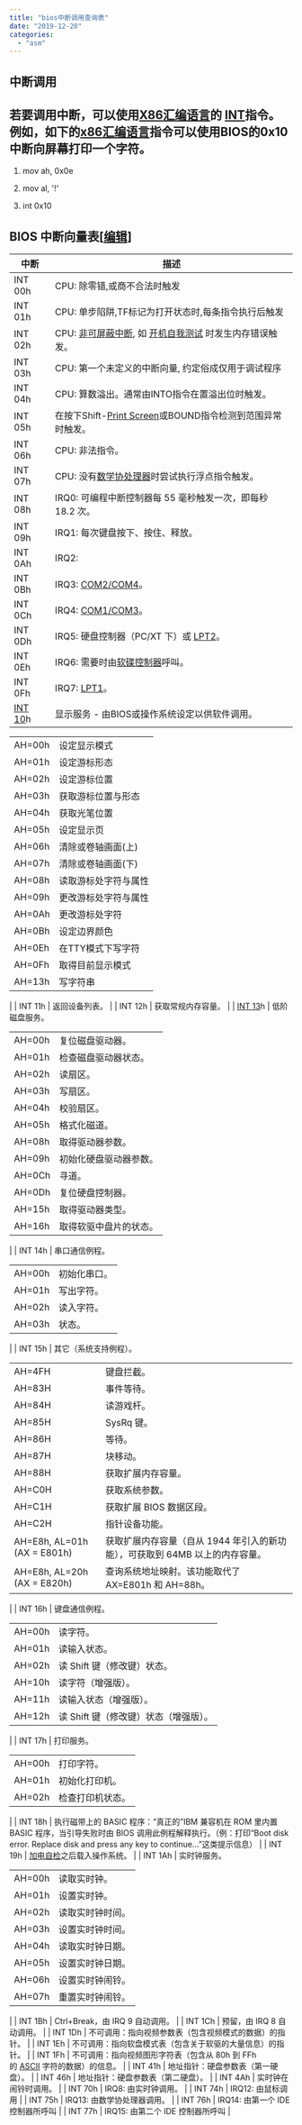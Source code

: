 ```yaml
---
title: "bios中断调用查询表"
date: "2019-12-20"
categories: 
  - "asm"
---
```


## 中断调用

## 若要调用中断，可以使用[X86](http://zh.wikipedia.org/wiki/X86 "X86")[汇编语言](http://zh.wikipedia.org/wiki/%E6%B1%87%E7%BC%96%E8%AF%AD%E8%A8%80 "汇编语言")的 [INT](http://zh.wikipedia.org/w/index.php?title=INT_\(x86%E6%8C%87%E4%BB%A4\)&action=edit&redlink=1 "INT (x86指令)（页面不存在）")指令。 例如，如下的[x86](http://zh.wikipedia.org/wiki/X86 "X86")[汇编语言](http://zh.wikipedia.org/wiki/%E6%B1%87%E7%BC%96%E8%AF%AD%E8%A8%80 "汇编语言")指令可以使用BIOS的0x10中断向屏幕打印一个字符。

1. mov ah, 0x0e
    
2. mov al, '!'
    
3. int 0x10
    

## BIOS 中断向量表\[[编辑](http://zh.wikipedia.org/w/index.php?title=BIOS_%E4%B8%AD%E6%96%B7%E5%91%BC%E5%8F%AB&action=edit&section=2 "编辑段落：BIOS 中断向量表")\]

| 中断 | 描述 |
| --- | --- |
| INT 00h | CPU: 除零错,或商不合法时触发 |
| INT 01h | CPU: 单步陷阱,TF标记为打开状态时,每条指令执行后触发 |
| INT 02h | CPU: [非可屏蔽中断](http://zh.wikipedia.org/w/index.php?title=Non-maskable_interrupt&action=edit&redlink=1 "Non-maskable interrupt（页面不存在）"), 如 [开机自我测试](http://zh.wikipedia.org/wiki/%E9%96%8B%E6%A9%9F%E8%87%AA%E6%88%91%E6%B8%AC%E8%A9%A6 "开机自我测试") 时发生内存错误触发。 |
| INT 03h | CPU: 第一个未定义的中断向量, 约定俗成仅用于调试程序 |
| INT 04h | CPU: 算数溢出。通常由INTO指令在置溢出位时触发。 |
| INT 05h | 在按下Shift-[Print Screen](http://zh.wikipedia.org/wiki/Print_Screen "Print Screen")或BOUND指令检测到范围异常时触发。 |
| INT 06h | CPU: 非法指令。 |
| INT 07h | CPU: 没有[数学协处理器](http://zh.wikipedia.org/wiki/8087%E5%8D%8F%E5%A4%84%E7%90%86%E5%99%A8 "8087协处理器")时尝试执行浮点指令触发。 |
| INT 08h | IRQ0: 可编程中断控制器每 55 毫秒触发一次，即每秒 18.2 次。 |
| INT 09h | IRQ1: 每次键盘按下、按住、释放。 |
| INT 0Ah | IRQ2: |
| INT 0Bh | IRQ3: [COM2/COM4](http://zh.wikipedia.org/wiki/%E4%B8%B2%E5%8F%A3 "串口")。 |
| INT 0Ch | IRQ4: [COM1/COM3](http://zh.wikipedia.org/wiki/%E4%B8%B2%E5%8F%A3 "串口")。 |
| INT 0Dh | IRQ5: 硬盘控制器（PC/XT 下）或 [LPT2](http://zh.wikipedia.org/wiki/%E5%B9%B6%E5%8F%A3 "并口")。 |
| INT 0Eh | IRQ6: 需要时由[软碟控制器](http://zh.wikipedia.org/wiki/%E8%BB%9F%E7%A2%9F%E6%8E%A7%E5%88%B6%E5%99%A8 "软碟控制器")呼叫。 |
| INT 0Fh | IRQ7: [LPT1](http://zh.wikipedia.org/wiki/%E5%B9%B6%E5%8F%A3 "并口")。 |
| [INT 10](http://zh.wikipedia.org/wiki/INT_10 "INT 10")h | 显示服务 - 由BIOS或操作系统设定以供软件调用。
<table><tbody><tr><td>AH=00h</td><td>设定显示模式</td></tr><tr><td>AH=01h</td><td>设定游标形态</td></tr><tr><td>AH=02h</td><td>设定游标位置</td></tr><tr><td>AH=03h</td><td>获取游标位置与形态</td></tr><tr><td>AH=04h</td><td>获取光笔位置</td></tr><tr><td>AH=05h</td><td>设定显示页</td></tr><tr><td>AH=06h</td><td>清除或卷轴画面(上)</td></tr><tr><td>AH=07h</td><td>清除或卷轴画面(下)</td></tr><tr><td>AH=08h</td><td>读取游标处字符与属性</td></tr><tr><td>AH=09h</td><td>更改游标处字符与属性</td></tr><tr><td>AH=0Ah</td><td>更改游标处字符</td></tr><tr><td>AH=0Bh</td><td>设定边界颜色</td></tr><tr><td>AH=0Eh</td><td>在TTY模式下写字符</td></tr><tr><td>AH=0Fh</td><td>取得目前显示模式</td></tr><tr><td>AH=13h</td><td>写字符串</td></tr></tbody></table>



 |
| INT 11h | 返回设备列表。 |
| INT 12h | 获取常规内存容量。 |
| [INT 13](http://zh.wikipedia.org/w/index.php?title=INT_13&action=edit&redlink=1 "INT 13（页面不存在）")h | 低阶磁盘服务。

<table><tbody><tr><td>AH=00h</td><td>复位磁盘驱动器。</td></tr><tr><td>AH=01h</td><td>检查磁盘驱动器状态。</td></tr><tr><td>AH=02h</td><td>读扇区。</td></tr><tr><td>AH=03h</td><td>写扇区。</td></tr><tr><td>AH=04h</td><td>校验扇区。</td></tr><tr><td>AH=05h</td><td>格式化磁道。</td></tr><tr><td>AH=08h</td><td>取得驱动器参数。</td></tr><tr><td>AH=09h</td><td>初始化硬盘驱动器参数。</td></tr><tr><td>AH=0Ch</td><td>寻道。</td></tr><tr><td>AH=0Dh</td><td>复位硬盘控制器。</td></tr><tr><td>AH=15h</td><td>取得驱动器类型。</td></tr><tr><td>AH=16h</td><td>取得软驱中盘片的状态。</td></tr></tbody></table>



 |
| INT 14h | 串口通信例程。

<table><tbody><tr><td>AH=00h</td><td>初始化串口。</td></tr><tr><td>AH=01h</td><td>写出字符。</td></tr><tr><td>AH=02h</td><td>读入字符。</td></tr><tr><td>AH=03h</td><td>状态。</td></tr></tbody></table>



 |
| INT 15h | 其它（系统支持例程）。

<table><tbody><tr><td>AH=4FH</td><td>键盘拦截。</td></tr><tr><td>AH=83H</td><td>事件等待。</td></tr><tr><td>AH=84H</td><td>读游戏杆。</td></tr><tr><td>AH=85H</td><td>SysRq 键。</td></tr><tr><td>AH=86H</td><td>等待。</td></tr><tr><td>AH=87H</td><td>块移动。</td></tr><tr><td>AH=88H</td><td>获取扩展内存容量。</td></tr><tr><td>AH=C0H</td><td>获取系统参数。</td></tr><tr><td>AH=C1H</td><td>获取扩展 BIOS 数据区段。</td></tr><tr><td>AH=C2H</td><td>指针设备功能。</td></tr><tr><td>AH=E8h, AL=01h (AX = E801h)</td><td>获取扩展内存容量（自从 1944 年引入的新功能），可获取到 64MB 以上的内存容量。</td></tr><tr><td>AH=E8h, AL=20h (AX = E820h)</td><td>查询系统地址映射。该功能取代了 AX=E801h 和 AH=88h。</td></tr></tbody></table>



 |
| INT 16h | 键盘通信例程。

<table><tbody><tr><td>AH=00h</td><td>读字符。</td></tr><tr><td>AH=01h</td><td>读输入状态。</td></tr><tr><td>AH=02h</td><td>读 Shift 键（修改键）状态。</td></tr><tr><td>AH=10h</td><td>读字符（增强版）。</td></tr><tr><td>AH=11h</td><td>读输入状态（增强版）。</td></tr><tr><td>AH=12h</td><td>读 Shift 键（修改键）状态（增强版）。</td></tr></tbody></table>



 |
| INT 17h | 打印服务。

<table><tbody><tr><td>AH=00h</td><td>打印字符。</td></tr><tr><td>AH=01h</td><td>初始化打印机。</td></tr><tr><td>AH=02h</td><td>检查打印机状态。</td></tr></tbody></table>



 |
| INT 18h | 执行磁带上的 BASIC 程序：“真正的”IBM 兼容机在 ROM 里内置 BASIC 程序，当引导失败时由 BIOS 调用此例程解释执行。（例：打印“Boot disk error. Replace disk and press any key to continue...”这类提示信息） |
| INT 19h | [加电自检](http://zh.wikipedia.org/wiki/%E5%8A%A0%E7%94%B5%E8%87%AA%E6%A3%80 "加电自检")之后载入操作系统。 |
| INT 1Ah | 实时钟服务。

<table><tbody><tr><td>AH=00h</td><td>读取实时钟。</td></tr><tr><td>AH=01h</td><td>设置实时钟。</td></tr><tr><td>AH=02h</td><td>读取实时钟时间。</td></tr><tr><td>AH=03h</td><td>设置实时钟时间。</td></tr><tr><td>AH=04h</td><td>读取实时钟日期。</td></tr><tr><td>AH=05h</td><td>设置实时钟日期。</td></tr><tr><td>AH=06h</td><td>设置实时钟闹铃。</td></tr><tr><td>AH=07h</td><td>重置实时钟闹铃。</td></tr></tbody></table>



 |
| INT 1Bh | Ctrl+Break，由 IRQ 9 自动调用。 |
| INT 1Ch | 预留，由 IRQ 8 自动调用。 |
| INT 1Dh | 不可调用：指向视频参数表（包含视频模式的数据）的指针。 |
| INT 1Eh | 不可调用：指向软盘模式表（包含关于软驱的大量信息）的指针。 |
| INT 1Fh | 不可调用：指向视频图形字符表（包含从 80h 到 FFh 的 [ASCII](http://zh.wikipedia.org/wiki/EASCII "EASCII") 字符的数据）的信息。 |
| INT 41h | 地址指针：硬盘参数表（第一硬盘）。 |
| INT 46h | 地址指针：硬盘参数表（第二硬盘）。 |
| INT 4Ah | 实时钟在闹铃时调用。 |
| INT 70h | IRQ8: 由实时钟调用。 |
| INT 74h | IRQ12: 由鼠标调用 |
| INT 75h | IRQ13: 由数学协处理器调用。 |
| INT 76h | IRQ14: 由第一个 IDE 控制器所呼叫 |
| INT 77h | IRQ15: 由第二个 IDE 控制器所呼叫 |
